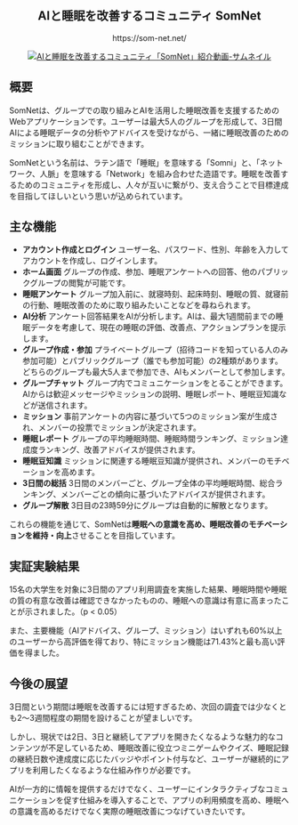 <div align="center">
  <h2>AIと睡眠を改善するコミュニティ SomNet</h2>
  <p>https://som-net.net/</p>

  <a href="https://www.youtube.com/watch?v=WlOwan4SMek">
    <img src="https://github.com/user-attachments/assets/3a82677f-d9ef-4b5a-bc6e-abd86f1acd9d" alt="AIと睡眠を改善するコミュニティ「SomNet」紹介動画-サムネイル">
  </a>
</div>

## 概要
SomNetは、グループでの取り組みとAIを活用した睡眠改善を支援するためのWebアプリケーションです。ユーザーは最大5人のグループを形成して、3日間AIによる睡眠データの分析やアドバイスを受けながら、一緒に睡眠改善のためのミッションに取り組むことができます。

SomNetという名前は、ラテン語で「睡眠」を意味する「Somni」と、「ネットワーク、人脈」を意味する「Network」を組み合わせた造語です。睡眠を改善するためのコミュニティを形成し、人々が互いに繋がり、支え合うことで目標達成を目指してほしいという思いが込められています。

## 主な機能
- **アカウント作成とログイン** ユーザー名、パスワード、性別、年齢を入力してアカウントを作成し、ログインします。
- **ホーム画面** グループの作成、参加、睡眠アンケートへの回答、他のパブリックグループの閲覧が可能です。
- **睡眠アンケート** グループ加入前に、就寝時刻、起床時刻、睡眠の質、就寝前の行動、睡眠改善のために取り組みたいことなどを尋ねられます。
- **AI分析** アンケート回答結果をAIが分析します。AIは、最大1週間前までの睡眠データを考慮して、現在の睡眠の評価、改善点、アクションプランを提示します。
- **グループ作成・参加** プライベートグループ（招待コードを知っている人のみ参加可能）とパブリックグループ（誰でも参加可能）の2種類があります。どちらのグループも最大5人まで参加でき、AIもメンバーとして参加します。
- **グループチャット** グループ内でコミュニケーションをとることができます。AIからは歓迎メッセージやミッションの説明、睡眠レポート、睡眠豆知識などが送信されます。
- **ミッション** 事前アンケートの内容に基づいて5つのミッション案が生成され、メンバーの投票でミッションが決定されます。
- **睡眠レポート** グループの平均睡眠時間、睡眠時間ランキング、ミッション達成度ランキング、改善アドバイスが提供されます。
- **睡眠豆知識** ミッションに関連する睡眠豆知識が提供され、メンバーのモチベーションを高めます。
- **3日間の総括** 3日間のメンバーごと、グループ全体の平均睡眠時間、総合ランキング、メンバーごとの傾向に基づいたアドバイスが提供されます。
- **グループ解散** 3日目の23時59分にグループは自動的に解散となります。

これらの機能を通じて、SomNetは**睡眠への意識を高め、睡眠改善のモチベーションを維持・向上**させることを目指しています。

## 実証実験結果
15名の大学生を対象に3日間のアプリ利用調査を実施した結果、睡眠時間や睡眠の質の有意な改善は確認できなかったものの、睡眠への意識は有意に高まったことが示されました。（p < 0.05）

また、主要機能（AIアドバイス、グループ、ミッション）はいずれも60%以上のユーザーから高評価を得ており、特にミッション機能は71.43%と最も高い評価を得ました。

## 今後の展望
3日間という期間は睡眠を改善するには短すぎるため、次回の調査では少なくとも2〜3週間程度の期間を設けることが望ましいです。

しかし、現状では2日、3日と継続してアプリを開きたくなるような魅力的なコンテンツが不足しているため、睡眠改善に役立つミニゲームやクイズ、睡眠記録の継続日数や達成度に応じたバッジやポイント付与など、ユーザーが継続的にアプリを利用したくなるような仕組み作りが必要です。

AIが一方的に情報を提供するだけでなく、ユーザーにインタラクティブなコミュニケーションを促す仕組みを導入することで、アプリの利用頻度を高め、睡眠への意識を高めるだけでなく実際の睡眠改善につなげていきたいです。
